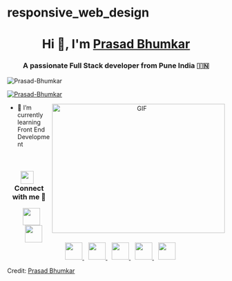 # responsive_web_design

<h1 align="center">Hi 👋, I'm <a href="https://Prasad-Bhumkar.github.io/Me.io/" target="blank">
Prasad Bhumkar</a></h1>

<h3 align="center">A passionate Full Stack developer from Pune India &#127470;&#127475 </h3>

<p align="left"> <img src="https://komarev.com/ghpvc/?username=Prasad-Bhumkar&label=Profile%20views&color=0e75b6&style=flat" alt="Prasad-Bhumkar" /> </p>

<p align="left"> <a href="https://www.instagram.com/prasad.bhumkar_official/" target="blank"><img src="https://img.shields.io/twitter/follow/Prasad_Bhumkar?logo=twitter&style=for-the-badge" alt="Prasad-Bhumkar" /></a> </p>

<a target="_blank" align="center">
  <img align="right" top="500" height="300" width="400" alt="GIF" src="https://media.giphy.com/media/SWoSkN6DxTszqIKEqv/giphy.gif">
</a>


- 🌱 I’m currently learning Front End Development 

<br/>
<h3 align="center" > <img src="https://media.giphy.com/media/iY8CRBdQXODJSCERIr/giphy.gif" width="30" height="30" style="margin-right: 10px;">Connect with me 🤝 </h3>

<span  align="center">

 <div align="center" class="icons-social" style="margin-left: 10px;>
  <a style="margin-left: 10px;" target="_blank" href="https://www.linkedin.com/in//">
    <img src="https://img.icons8.com/doodle/40/000000/linkedin--v2.png" height="40" width="40">
  </a>
  <a style="margin-left: 10px;" target="_blank" href="https://github.com/Prasad-Bhumkar">
    <img src="https://img.icons8.com/doodle/40/000000/github--v1.png" height="40" width="40">
  </a>
  <a style="margin-left: 10px;" target="_blank" href="https://stackoverflow.com/users/27444090/prasad-bhumkar">
    <img src="https://img.icons8.com/external-tal-revivo-color-tal-revivo/40/000000/external-stack-overflow-is-a-question-and-answer-site-for-professional-logo-color-tal-revivo.png" height="40" width="40">
  </a>
  <a style="margin-left: 10px;" target="_blank" href="https://dev.to/prasad_bhumkar_f4e5cf4f5a">
    <img src="https://img.icons8.com/?size=100&id=Sf2NuZRCVuaE&format=png&color=000000" height="40" width="40">
  </a>
  <a style="margin-left: 10px;" target="_blank" href="https://www.instagram.com/prasad.bhumkar_official/">
    <img src="https://img.icons8.com/doodle/40/000000/instagram-new--v2.png" height="40" width="40">
  </a>
  <a style="margin-left: 10px;" target="_blank" href="https://twitter.com/@bhumkar_pr89871">
    <img src="https://img.icons8.com/doodle/1x/twitter-squared--v2.png" height="40" width="40">
  </a>
  <a style="margin-left: 10px;" target="_blank" href="https://www.youtube.com/@youtubemafia9893?sub_confirmation=1">
    <img src="https://img.icons8.com/doodle/1x/youtube--v2.png" height="40" width="40">
  </a>
</div>

</span>


Credit: [Prasad Bhumkar](https://github.com/Prasad-Bhumkar)
